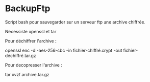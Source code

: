 # BackupFtp
Script bash pour sauvegarder sur un serveur ftp une archive chiffrée.

Necessiste openssl et tar

Pour déchiffrer l'archive :

openssl enc -d -aes-256-cbc -in fichier-chiffré.crypt -out fichier-déchiffré.tar.gz


Pour decopresser l'archive :

tar xvzf archive.tar.gz 
